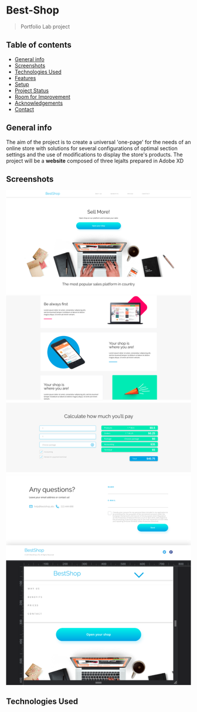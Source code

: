 # Best-Shop

> Portfolio Lab project

## Table of contents

* [General info](#general-info)
* [Screenshots](#screenshots)
* [Technologies Used](#technologies-used)
* [Features](#features)
* [Setup](#setup)
* [Project Status](#project-status)
* [Room for Improvement](#room-for-improvement)
* [Acknowledgements](#acknowledgements)
* [Contact](#contact)

## General info

  The aim of the project is to create a universal 'one-page' for the needs of an online store 
  with solutions for several configurations of optimal section settings and the use of modifications to display the store's products.
  The project will be a **website** composed of three lejalts prepared in Adobe XD

## Screenshots

![Header](./assets/page_header.png)
![Section Advantages](./assets/section_advantages.png)
![Section Calculator](./assets/compute_app.png)
![Contact](./assets/section_contact.png)
![Responsive web design](./assets/page_header_rwd.png)

## Technologies Used
